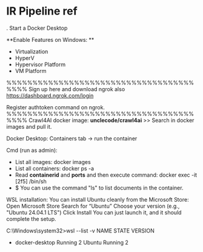 # IR Pipeline ref
.
Start a Docker Desktop 

**Enable Features on Windows: ** 
- Virtualization
- HyperV
- Hypervisor Platform
- VM Platform

%%%%%%%%%%%%%%%%%%%%%%%%%%%%%%%%%%%%%%%%
Sign up here and download ngrok also
https://dashboard.ngrok.com/login

Register authtoken command on ngrok.
%%%%%%%%%%%%%%%%%%%%%%%%%%%%%%%%%%%%%%%%
Crawl4AI docker image: **unclecode/crawl4ai** >> Search in docker images and pull it.

Docker Desktop: Containers tab -> run the container

Cmd (run as admin): 
- List all images: docker images
- List all containers: docker ps -a
- Read **containerid** and **ports** and then execute command: docker exec -it [2f5]  /bin/sh
- $ You can use the command "ls" to list documents in the container.


WSL installation:
You can install Ubuntu cleanly from the Microsoft Store:
Open Microsoft Store
Search for “Ubuntu”
Choose your version (e.g., "Ubuntu 24.04.1 LTS")
Click Install
You can just launch it, and it should complete the setup.

C:\Windows\system32>wsl --list -v
  NAME              STATE           VERSION
* docker-desktop    Running         2
  Ubuntu            Running         2



 

